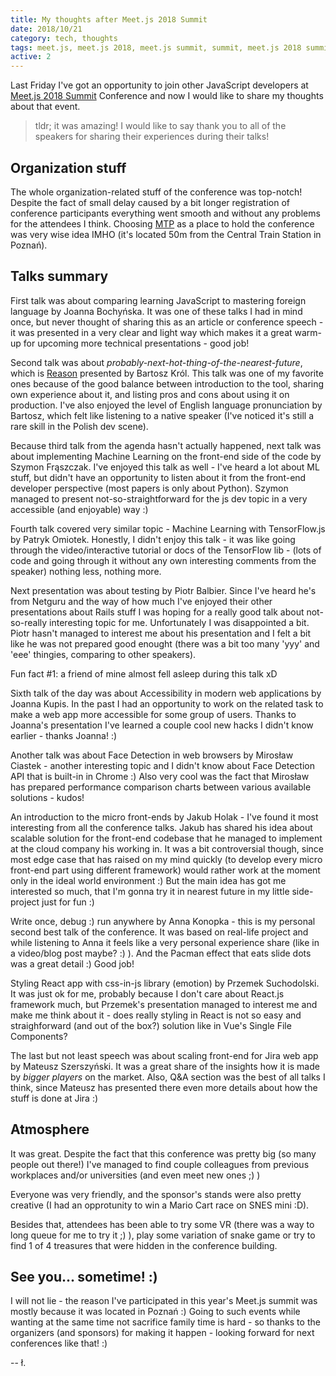 ```yaml
---
title: My thoughts after Meet.js 2018 Summit
date: 2018/10/21
category: tech, thoughts
tags: meet.js, meet.js 2018, meet.js summit, summit, meet.js 2018 summit, conference
active: 2
---
```


Last Friday I've got an opportunity to join other JavaScript developers at [Meet.js 2018 Summit](https://summit.meetjs.pl/2018/) Conference and now I would like to share my thoughts about that event.

> tldr; it was amazing! I would like to say thank you to all of the speakers for sharing their experiences during their talks!

## Organization stuff

The whole organization-related stuff of the conference was top-notch! Despite the fact of small delay caused by a bit longer registration of conference participants everything went smooth and without any problems for the attendees I think. Choosing [MTP](https://www.mtp.pl/en) as a place to hold the conference was very wise idea IMHO (it's located 50m from the Central Train Station in Poznań).

## Talks summary

First talk was about comparing learning JavaScript to mastering foreign language by Joanna Bochyńska. It was one of these talks I had in mind once, but never thought of sharing this as an article or conference speech - it was presented in a very clear and light way which makes it a great warm-up for upcoming more technical presentations - good job!

Second talk was about *probably-next-hot-thing-of-the-nearest-future*, which is [Reason](https://reasonml.github.io/) presented by Bartosz Król. This talk was one of my favorite ones because of the good balance between introduction to the tool, sharing own experience about it, and listing pros and cons about using it on production. I've also enjoyed the level of English language pronunciation by Bartosz, which felt like listening to a native speaker (I've noticed it's still a rare skill in the Polish dev scene).

Because third talk from the agenda hasn't actually happened, next talk was about implementing Machine Learning on the front-end side of the code by Szymon Frąszczak. I've enjoyed this talk as well - I've heard a lot about ML stuff, but didn't have an opportunity to listen about it from the front-end developer perspective (most papers is only about Python). Szymon managed to present not-so-straightforward for the js dev topic in a very accessible (and enjoyable) way :)

Fourth talk covered very similar topic - Machine Learning with TensorFlow.js by Patryk Omiotek. Honestly, I didn't enjoy this talk - it was like going through the video/interactive tutorial or docs of the TensorFlow lib - (lots of code and going through it without any own interesting comments from the speaker) nothing less, nothing more.

Next presentation was about testing by Piotr Balbier. Since I've heard he's from Netguru and the way of how much I've enjoyed their other presentations about Rails stuff I was hoping for a really good talk about not-so-really interesting topic for me. Unfortunately I was disappointed a bit. Piotr hasn't managed to interest me about his presentation and I felt a bit like he was not prepared good enought (there was a bit too many 'yyy' and 'eee' thingies, comparing to other speakers).

Fun fact #1: a friend of mine almost fell asleep during this talk xD

Sixth talk of the day was about Accessibility in modern web applications by Joanna Kupis. In the past I had an opportunity to work on the related task to make a web app more accessible for some group of users.  Thanks to Joanna's presentation I've learned a couple cool new hacks I didn't know earlier - thanks Joanna! :)

Another talk was about Face Detection in web browsers by Mirosław Ciastek - another interesting topic and I didn't know about Face Detection API that is built-in in Chrome :) Also very cool was the fact that Mirosław has prepared performance comparison charts between various available solutions - kudos!

An introduction to the micro front-ends by Jakub Holak - I've found it most interesting from all the conference talks. Jakub has shared his idea about scalable solution for the front-end codebase that he managed to implement at the cloud company his working in. It was a  bit controversial though, since most edge case that has raised on my mind quickly (to develop every micro front-end part using different framework) would rather work at the moment only in the ideal world environment :) But the main idea has got me interested so much, that I'm gonna try it in nearest future in my little side-project just for fun :)

Write once, debug :) run anywhere by Anna Konopka - this is my personal second best talk of the conference. It was based on real-life project and while listening to Anna it feels like a very personal experience share (like in a video/blog post maybe? :) ). And the Pacman effect that eats slide dots was a great detail :) Good job!

Styling React app with css-in-js library (emotion) by Przemek Suchodolski. It was just ok for me, probably because I don't care about React.js framework much, but Przemek's presentation managed to interest me and make me think about it - does really styling in React is not so easy and straighforward (and out of the box?) solution like in Vue's Single File Components?

The last but not least speech was about scaling front-end for Jira web app by Mateusz Szerszyński. It was a great share of the insights how it is made by *bigger players* on the market. Also, Q&A section was the best of all talks I think, since Mateusz has presented there even more details about how the stuff is done at Jira :)

## Atmosphere

It was great. Despite the fact that this conference was pretty big (so many people out there!) I've managed to find couple colleagues from previous workplaces and/or universities (and even meet new ones ;) )

Everyone was very friendly, and the sponsor's stands were also pretty creative (I had an opprotunity to win a Mario Cart race on SNES mini :D).

Besides that, attendees has been able to try some VR (there was a way to long queue for me to try it ;) ), play some variation of snake game or try to find 1 of 4 treasures that were hidden in the conference building.

## See you... sometime! :)

I will not lie - the reason I've participated in this year's Meet.js summit was mostly because it was located in Poznań :) Going to such events while wanting at the same time not sacrifice family time is hard - so thanks to the organizers (and sponsors) for making it happen - looking forward for next conferences like that! :)

-- ł.
